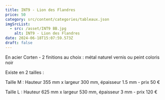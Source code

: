 ```yaml
---
title: INT9 - Lion des Flandres
price: 50
category: src/content/categories/tableaux.json
imgSrcList:
  - src: /asset/INT9 BB.jpg
    alt: INT9 - Lion des Flandres
date: 2024-06-18T15:07:59.573Z
draft: false
---
```


En acier Corten - 2 finitions au choix : métal naturel vernis ou peint coloris noir

Existe en 2 tailles :

Taille M : Hauteur 355 mm x largeur 300 mm, épaisseur 1.5 mm - prix 50 €

Taille L : Hauteur 625 mm x largeur 530 mm, épaisseur 3 mm - prix 120 €
